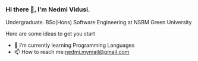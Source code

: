 ### Hi there 👋, I'm Nedmi Vidusi.
Undergraduate.
BSc(Hons) Software Engineering at NSBM Green University



Here are some ideas to get you start
- 🌱 I’m currently learning Programming Languages
- 📫 How to reach me:nedmi.mymail@gmail.com

